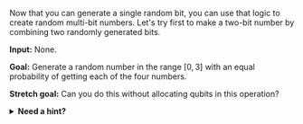
Now that you can generate a single random bit, you can use that logic to create random multi-bit numbers. Let's try first to make a two-bit number by combining two randomly generated bits.

**Input:** None.

**Goal:** Generate a random number in the range $[0, 3]$ with an equal probability of getting each of the four numbers.

**Stretch goal:** Can you do this without allocating qubits in this operation?
<details>
  <summary><b>Need a hint?</b></summary>
  Remember that you can use the previously defined operations, which for convenience is already available for you to use in this exercise.
</details>
